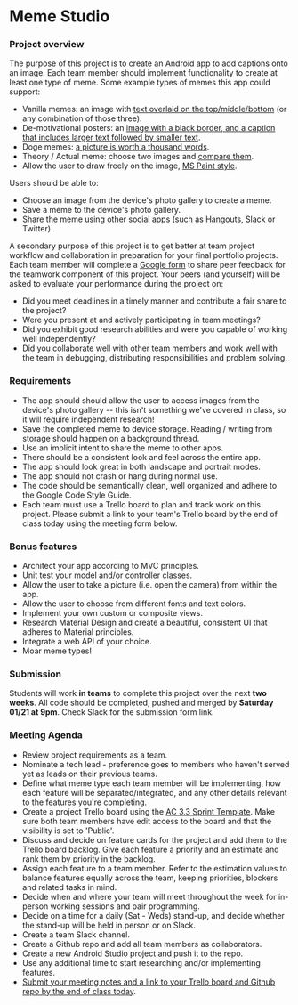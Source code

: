# Meme Studio

### Project overview

The purpose of this project is to create an Android app to add captions onto an image. Each team member should implement functionality to create at least one type of meme. Some example types of memes this app could support:

- Vanilla memes: an image with [text overlaid on the top/middle/bottom](https://i0.wp.com/www.developermemes.com/wp-content/uploads/2015/10/Now-That-You-Have-That-Feature-Done-I-Want-It-To-Do-Something-Else-Instead-Web-Developer-Meme.jpg?resize=385%2C232) (or any combination of those three).
- De-motivational posters: an [image with a black border, and a caption that includes larger text followed by smaller text](https://cdn.shopify.com/s/files/1/0535/6917/products/underachievementpenguindemotivator.jpeg?v=1414017096).
- Doge memes: [a picture is worth a thousand words](http://i2.kym-cdn.com/photos/images/original/000/609/380/98b.jpg).
- Theory / Actual meme: choose two images and [compare them](http://www.funnymeme.com/wp-content/uploads/2015/06/dog-memes-multithreaded-programming.jpg).
- Allow the user to draw freely on the image, [MS Paint style](http://www.wikihow.com/images/a/af/Draw-a-Sprite-(Microsoft-Paint)-Step-6.jpg).

Users should be able to:

- Choose an image from the device's photo gallery to create a meme.
- Save a meme to the device's photo gallery.
- Share the meme using other social apps (such as Hangouts, Slack or Twitter).

A secondary purpose of this project is to get better at team project workflow and collaboration in preparation for your final portfolio projects. Each team member will complete a [Google form](https://goo.gl/forms/HgQvPiyR6esh1ePt2) to share peer feedback for the teamwork component of this project. Your peers (and yourself) will be asked to evaluate your performance during the project on:

- Did you meet deadlines in a timely manner and contribute a fair share to the project?
- Were you present at and actively participating in team meetings?
- Did you exhibit good research abilities and were you capable of working well independently?
- Did you collaborate well with other team members and work well with the team in debugging, distributing responsibilities and problem solving.

### Requirements

* The app should should allow the user to access images from the device's photo gallery -- this isn't something we've covered in class, so it will require independent research!
* Save the completed meme to device storage. Reading / writing from storage should happen on a background thread.
* Use an implicit intent to share the meme to other apps.
* There should be a consistent look and feel across the entire app. 
* The app should look great in both landscape and portrait modes.
* The app should not crash or hang during normal use.
* The code should be semantically clean, well organized and adhere to the Google Code Style Guide.
* Each team must use a Trello board to plan and track work on this project. Please submit a link to your team's Trello board by the end of class today using the meeting form below.

### Bonus features
* Architect your app according to MVC principles.
* Unit test your model and/or controller classes.
* Allow the user to take a picture (i.e. open the camera) from within the app.
* Allow the user to choose from different fonts and text colors.
* Implement your own custom or composite views.
* Research Material Design and create a beautiful, consistent UI that adheres to Material principles.
* Integrate a web API of your choice.
* Moar meme types!

### Submission

Students will work **in teams** to complete this project over the next **two weeks**. All code should be completed, pushed and merged by **Saturday 01/21 at 9pm**. Check Slack for the submission form link.

### Meeting Agenda

* Review project requirements as a team.
* Nominate a tech lead - preference goes to members who haven't served yet as leads on their previous teams.
* Define what meme type each team member will be implementing, how each feature will be separated/integrated, and any other details relevant to the features you're completing.
* Create a project Trello board using the [AC 3.3 Sprint Template](https://trello.com/b/pz8oJNK2/ac-3-3-sprint-template). Make sure both team members have edit access to the board and that the visibility is set to 'Public'.
* Discuss and decide on feature cards for the project and add them to the Trello board backlog. Give each feature a priority and an estimate and rank them by priority in the backlog.
* Assign each feature to a team member. Refer to the estimation values to balance features equally across the team, keeping priorities, blockers and related tasks in mind.
* Decide when and where your team will meet throughout the week for in-person working sessions and pair programming.
* Decide on a time for a daily (Sat - Weds) stand-up, and decide whether the stand-up will be held in person or on Slack.
* Create a team Slack channel.
* Create a Github repo and add all team members as collaborators.
* Create a new Android Studio project and push it to the repo.
* Use any additional time to start researching and/or implementing features.
* [Submit your meeting notes and a link to your Trello board and Github repo by the end of class today](https://goo.gl/forms/iz4saqXVQU5X7Wh62).
